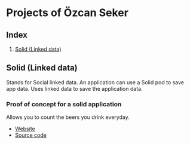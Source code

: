 # Projects of Özcan Seker

## Index
1. [Solid (Linked data)](#solid-\(linked-data\))


## Solid (Linked data)
Stands for Social linked data. An application can use a Solid pod to save app data. Uses linked data to save the application data.    
  
### Proof of concept for a solid application
Allows you to count the beers you drink everyday. 
  - [Website]((https://ozcanseker.github.io/Solid-Pod-beer-counter/))
  - [Source code](https://github.com/ozcanseker/Solid-Pod-beer-counter)



